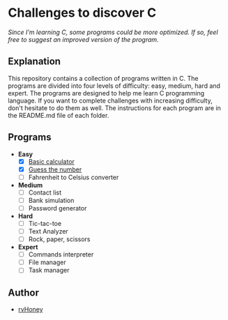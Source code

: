 # Challenges to discover C
*Since I'm learning C, some programs could be more optimized. If so, feel free to suggest an improved version of the program.*

## Explanation
This repository contains a collection of programs written in C. The programs are divided into four levels of difficulty: easy, medium, hard and expert. The programs are designed to help me learn C programming language. If you want to complete challenges with increasing difficulty, don't hesitate to do them as well. The instructions for each program are in the README.md file of each folder.

## Programs
- **Easy**
  - [x] [Basic calculator](https://github.com/rvHoney/c-challenges/tree/main/easy/basic_calculator)
  - [x] [Guess the number](https://github.com/rvHoney/c-challenges/tree/main/easy/guess_the_number)
  - [ ] Fahrenheit to Celsius converter
- **Medium**
  - [ ] Contact list
  - [ ] Bank simulation
  - [ ] Password generator
- **Hard**
  - [ ] Tic-tac-toe
  - [ ] Text Analyzer
  - [ ] Rock, paper, scissors
- **Expert**
  - [ ] Commands interpreter
  - [ ] File manager
  - [ ] Task manager

## Author
- [rvHoney](https://github.com/rvHoney)
